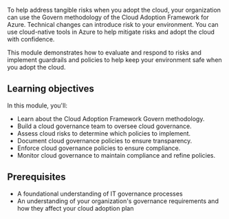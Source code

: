 To help address tangible risks when you adopt the cloud, your organization can use the Govern methodology of the Cloud Adoption Framework for Azure. Technical changes can introduce risk to your environment. You can use cloud-native tools in Azure to help mitigate risks and adopt the cloud with confidence.

This module demonstrates how to evaluate and respond to risks and implement guardrails and policies to help keep your environment safe when you adopt the cloud.

## Learning objectives

In this module, you'll:

- Learn about the Cloud Adoption Framework Govern methodology.
- Build a cloud governance team to oversee cloud governance.
- Assess cloud risks to determine which policies to implement.
- Document cloud governance policies to ensure transparency.
- Enforce cloud governance policies to ensure compliance.
- Monitor cloud governance to maintain compliance and refine policies.

## Prerequisites

- A foundational understanding of IT governance processes
- An understanding of your organization's governance requirements and how they affect your cloud adoption plan
